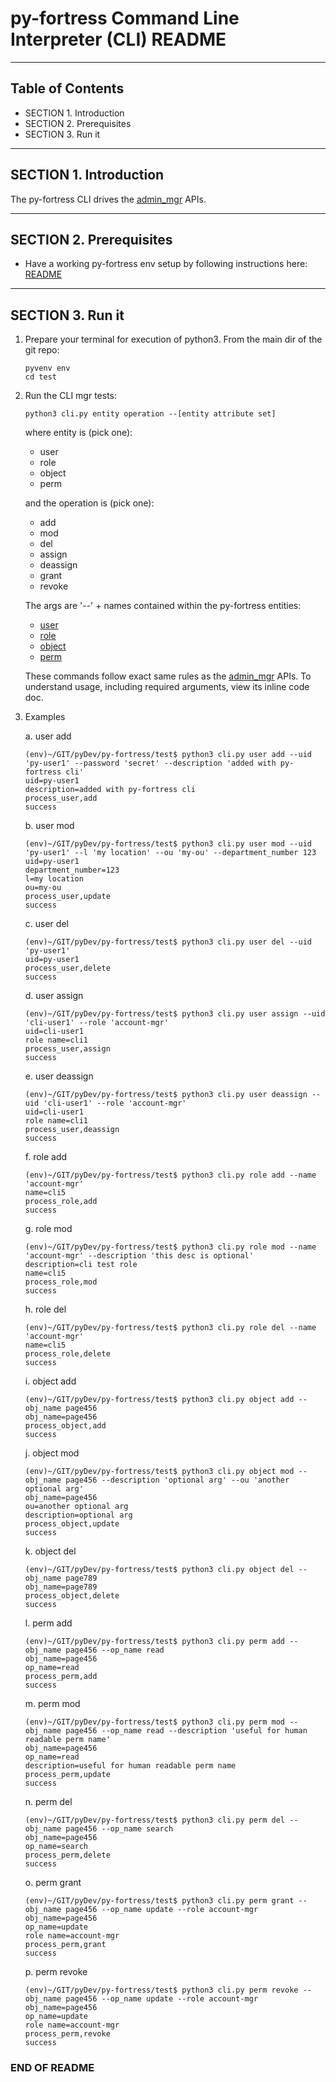 # py-fortress Command Line Interpreter (CLI) README 

-------------------------------------------------------------------------------
## Table of Contents
 * SECTION 1. Introduction 
 * SECTION 2. Prerequisites
 * SECTION 3. Run it
___________________________________________________________________________________
## SECTION 1. Introduction

The py-fortress CLI drives the [admin_mgr](impl/admin_mgr.py) APIs.
______________________________________________________________________________
## SECTION 2. Prerequisites

 * Have a working py-fortress env setup by following instructions here: [README](./README.md)
___________________________________________________________________________________
## SECTION 3. Run it

1. Prepare your terminal for execution of python3.  From the main dir of the git repo:
    ```
    pyvenv env
    cd test
    ```
    
2. Run the CLI mgr tests:
    ```
    python3 cli.py entity operation --[entity attribute set] 
    ```
    
    where entity is (pick one):
    * user
    * role
    * object
    * perm
    
    and the operation is (pick one):
    * add
    * mod
    * del
    * assign
    * deassign
    * grant
    * revoke
    
    The args are '--' + names contained within the py-fortress entities:
    * [user](model/user.py)
    * [role](model/role.py)
    * [object](model/object.py)
    * [perm](model/pern.py)
    
    These commands follow exact same rules as the [admin_mgr](impl/admin_mgr.py) APIs.  To understand usage, including required arguments, view its inline code doc.
    
3. Examples

    a. user add
    ````
    (env)~/GIT/pyDev/py-fortress/test$ python3 cli.py user add --uid 'py-user1' --password 'secret' --description 'added with py-fortress cli'
    uid=py-user1
    description=added with py-fortress cli
    process_user,add
    success
    ````
    b. user mod
    ````
    (env)~/GIT/pyDev/py-fortress/test$ python3 cli.py user mod --uid 'py-user1' --l 'my location' --ou 'my-ou' --department_number 123
    uid=py-user1
    department_number=123
    l=my location
    ou=my-ou
    process_user,update
    success
    ````
    c. user del
    ````
    (env)~/GIT/pyDev/py-fortress/test$ python3 cli.py user del --uid 'py-user1'
    uid=py-user1
    process_user,delete
    success    
    ````
    d. user assign
    ````
    (env)~/GIT/pyDev/py-fortress/test$ python3 cli.py user assign --uid 'cli-user1' --role 'account-mgr'
    uid=cli-user1
    role name=cli1
    process_user,assign
    success
    ````
    e. user deassign
    ````
    (env)~/GIT/pyDev/py-fortress/test$ python3 cli.py user deassign --uid 'cli-user1' --role 'account-mgr'
    uid=cli-user1
    role name=cli1
    process_user,deassign
    success    
    ````
    f. role add
    ````
    (env)~/GIT/pyDev/py-fortress/test$ python3 cli.py role add --name 'account-mgr'
    name=cli5
    process_role,add
    success
    ````
    g. role mod
    ````
    (env)~/GIT/pyDev/py-fortress/test$ python3 cli.py role mod --name 'account-mgr' --description 'this desc is optional'
    description=cli test role
    name=cli5
    process_role,mod
    success    
    ````
    h. role del
    ````
    (env)~/GIT/pyDev/py-fortress/test$ python3 cli.py role del --name 'account-mgr'
    name=cli5
    process_role,delete
    success    
    ````
    i. object add
    ````
    (env)~/GIT/pyDev/py-fortress/test$ python3 cli.py object add --obj_name page456
    obj_name=page456
    process_object,add
    success
    ````
    j. object mod
    ````
    (env)~/GIT/pyDev/py-fortress/test$ python3 cli.py object mod --obj_name page456 --description 'optional arg' --ou 'another optional arg'
    obj_name=page456
    ou=another optional arg
    description=optional arg
    process_object,update
    success
    ````
    k. object del
    ````
    (env)~/GIT/pyDev/py-fortress/test$ python3 cli.py object del --obj_name page789
    obj_name=page789
    process_object,delete
    success
    ````
    l. perm add
    ````
    (env)~/GIT/pyDev/py-fortress/test$ python3 cli.py perm add --obj_name page456 --op_name read
    obj_name=page456
    op_name=read
    process_perm,add
    success
    ````
    m. perm mod
    ````
    (env)~/GIT/pyDev/py-fortress/test$ python3 cli.py perm mod --obj_name page456 --op_name read --description 'useful for human readable perm name'
    obj_name=page456
    op_name=read
    description=useful for human readable perm name
    process_perm,update
    success    
    ````
    n. perm del
    ````
    (env)~/GIT/pyDev/py-fortress/test$ python3 cli.py perm del --obj_name page456 --op_name search
    obj_name=page456
    op_name=search
    process_perm,delete
    success
    ````
    o. perm grant
    ````
    (env)~/GIT/pyDev/py-fortress/test$ python3 cli.py perm grant --obj_name page456 --op_name update --role account-mgr
    obj_name=page456
    op_name=update
    role name=account-mgr
    process_perm,grant
    success
    ````
    p. perm revoke
    ````
    (env)~/GIT/pyDev/py-fortress/test$ python3 cli.py perm revoke --obj_name page456 --op_name update --role account-mgr
    obj_name=page456
    op_name=update
    role name=account-mgr
    process_perm,revoke
    success    
    ````
    
### END OF README